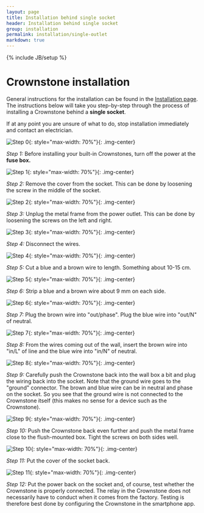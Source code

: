 ```yaml
---
layout: page
title: Installation behind single socket
header: Installation behind single socket
group: installation
permalink: installation/single-outlet
markdown: true
---
```

{% include JB/setup %}

# Crownstone installation

General instructions for the installation can be found in the [Installation page](/installation). 
The instructions below will take you step-by-step through the process of installing a Crownstone behind a **single socket**.

If at any point you are unsure of what to do, stop installation immediately and contact an electrician.

![Step 0](/images/installation/single/0.png){: style="max-width: 70%"}{: .img-center}

*Step 1:* Before installing your built-in Crownstones, turn off the power at the **fuse box.**

![Step 1](/images/installation/single/1.png){: style="max-width: 70%"}{: .img-center}

*Step 2:* Remove the cover from the socket. This can be done by loosening the screw in the middle of the socket.

![Step 2](/images/installation/single/2.png){: style="max-width: 70%"}{: .img-center}

*Step 3:* Unplug the metal frame from the power outlet. This can be done by loosening the screws on the left and right.

![Step 3](/images/installation/single/3.png){: style="max-width: 70%"}{: .img-center}

*Step 4:* Disconnect the wires.

![Step 4](/images/installation/single/4.png){: style="max-width: 70%"}{: .img-center}

*Step 5:* Cut a blue and a brown wire to length. Something about 10-15 cm.

![Step 5](/images/installation/single/5.png){: style="max-width: 70%"}{: .img-center}

*Step 6:* Strip a blue and a brown wire about 9 mm on each side.

![Step 6](/images/installation/single/6.png){: style="max-width: 70%"}{: .img-center}

*Step 7:* Plug the brown wire into "out/phase". Plug the blue wire into "out/N" of neutral.

![Step 7](/images/installation/single/7.png){: style="max-width: 70%"}{: .img-center}

*Step 8:* From the wires coming out of the wall, insert the brown wire into "in/L" of line and the blue wire into "in/N" of neutral.

![Step 8](/images/installation/single/8.png){: style="max-width: 70%"}{: .img-center}

*Step 9:* Carefully push the Crownstone back into the wall box a bit and plug the wiring back into the socket. 
Note that the ground wire goes to the "ground" connector. The brown and blue wire can be in neutral and phase on the socket. 
So you see that the ground wire is not connected to the Crownstone itself (this makes no sense for a device such as the Crownstone).

![Step 9](/images/installation/single/9.png){: style="max-width: 70%"}{: .img-center}

*Step 10:* Push the Crownstone back even further and push the metal frame close to the flush-mounted box. Tight the screws on both sides well.

![Step 10](/images/installation/single/10.png){: style="max-width: 70%"}{: .img-center}

*Step 11:* Put the cover of the socket back.

![Step 11](/images/installation/single/11.png){: style="max-width: 70%"}{: .img-center}

*Step 12:* Put the power back on the socket and, of course, test whether the Crownstone is properly connected.
The relay in the Crownstone does not necessarily have to conduct when it comes from the factory. Testing is therefore best done by configuring the Crownstone in the smartphone app.